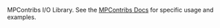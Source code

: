MPContribs I/O Library. See the [MPContribs Docs](https://mpcontribs.org) for specific usage and examples.
